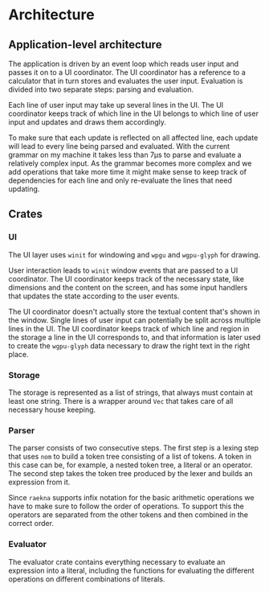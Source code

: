 # Architecture

## Application-level architecture

The application is driven by an event loop which reads user input and passes it on to a UI coordinator. The UI coordinator has a reference to a calculator that in turn stores and evaluates the user input. Evaluation is divided into two separate steps: parsing and evaluation. 

Each line of user input may take up several lines in the UI. The UI coordinator keeps track of which line in the UI belongs to which line of user input and updates and draws them accordingly.

To make sure that each update is reflected on all affected line, each update will lead to every line being parsed and evaluated. With the current grammar on my machine it takes less than 7µs to parse and evaluate a relatively complex input. As the grammar becomes more complex and we add operations that take more time it might make sense to keep track of dependencies for each line and only re-evaluate the lines that need updating.

## Crates

### UI

The UI layer uses `winit` for windowing and `wpgu` and `wgpu-glyph` for drawing.

User interaction leads to `winit` window events that are passed to a UI coordinator. The UI coordinator keeps track of the necessary state, like dimensions and the content on the screen, and has some input handlers that updates the state according to the user events.

The UI coordinator doesn't actually store the textual content that's shown in the window. Single lines of user input can potentially be split across multiple lines in the UI. The UI coordinator keeps track of which line and region in the storage a line in the UI corresponds to, and that information is later used to create the `wgpu-glyph` data necessary to draw the right text in the right place.

### Storage

The storage is represented as a list of strings, that always must contain at least one string. There is a wrapper around `Vec` that takes care of all necessary house keeping.

### Parser

The parser consists of two consecutive steps. The first step is a lexing step that uses `nom` to build a token tree consisting of a list of tokens. A token in this case can be, for example, a nested token tree, a literal or an operator. The second step takes the token tree produced by the lexer and builds an expression from it.

Since `raekna` supports infix notation for the basic arithmetic operations we have to make sure to follow the order of operations. To support this the operators are separated from the other tokens and then combined in the correct order.

### Evaluator

The evaluator crate contains everything necessary to evaluate an expression into a literal, including the functions for evaluating the different operations on different combinations of literals.